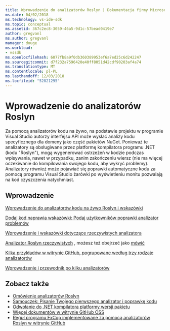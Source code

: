 ```yaml
---
title: Wprowadzenie do analizatorów Roslyn | Dokumentacja firmy Microsoft
ms.date: 04/02/2018
ms.technology: vs-ide-sdk
ms.topic: conceptual
ms.assetid: 367c2ec8-3059-46a5-9d1c-57bead0419e7
author: gregvanl
ms.author: gregvanl
manager: douge
ms.workload:
- vssdk
ms.openlocfilehash: 6077fb8a9f0db360389953ef6a7ed25c6d242247
ms.sourcegitcommit: d7f232a7596420e40ff8051d42cdf90203af4a74
ms.translationtype: MT
ms.contentlocale: pl-PL
ms.lasthandoff: 12/03/2018
ms.locfileid: "52821295"
---
```

# <a name="get-started-with-roslyn-analyzers"></a>Wprowadzenie do analizatorów Roslyn

Za pomocą analizatorów kodu na żywo, na podstawie projektu w programie Visual Studio autorzy interfejsu API może wysłać analizy kodu specyficznego dla domeny jako część pakietów NuGet. Ponieważ te analizatory są obsługiwane przez platformę kompilatora programu .NET (kodu "Roslyn"), mogą wygenerować ostrzeżeń w kodzie podczas wpisywania, nawet w przypadku, zanim zakończeniu wiersz (nie ma więcej oczekiwanie do kompilowania swojego kodu, aby wykryć problemy). Analizatory również może pojawiać się poprawki automatyczne kodu za pomocą programu Visual Studio żarówki po wyświetleniu monitu pozwalają na kod czyszczenia natychmiast.

## <a name="get-started"></a>Wprowadzenie

[Wprowadzenie do analizatorów kodu na żywo Roslyn i wskazówki](https://msdn.microsoft.com/magazine/dn879356.aspx)

[Dodaj kod naprawia wskazówki: Podaj użytkowników poprawki analizator problemów](https://msdn.microsoft.com/magazine/dn904670.aspx)

[Wprowadzenie i wskazówki dotyczące rzeczywistych analizatora](https://channel9.msdn.com/events/Build/2015/3-725)

[Analizator Roslyn rzeczywistych](../extensibility/roslyn-analyzers-and-code-aware-library-for-immutablearrays.md) , możesz też obejrzeć jako [mówić](https://channel9.msdn.com/events/Build/2015/3-725)

[Kilka przykładów w witrynie GitHub, pogrupowane według trzy rodzaje analizatorów](https://github.com/dotnet/roslyn/blob/master/docs/analyzers/Analyzer%20Samples.md)

[Wprowadzenie i przewodnik po kilku analizatorów](https://channel9.msdn.com/Events/dotnetConf/2015/NET-Compiler-Platform-Roslyn-Analyzers-and-the-Rise-of-Code-Aware-Libraries)

## <a name="see-also"></a>Zobacz także

- [Omówienie analizatorów Roslyn](../code-quality/roslyn-analyzers-overview.md)
- [Samouczek: Pisanie Twojego pierwszego analizator i poprawkę kodu](/dotnet/csharp/roslyn-sdk/tutorials/how-to-write-csharp-analyzer-code-fix)
- [Odwołanie do .NET kompilatora platformy wersji pakietu](roslyn-version-support.md)
- [Więcej dokumentów w witrynie GitHub OSS](https://github.com/dotnet/roslyn/tree/master/docs/analyzers)
- [Reguł programu FxCop implementowane za pomocą analizatorów Roslyn w witrynie GitHub](https://github.com/dotnet/roslyn/tree/master/src/Diagnostics/FxCop)